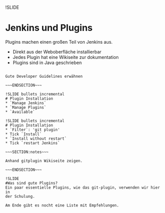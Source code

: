 !SLIDE
# Jenkins und Plugins
Plugins machen einen großen Teil von Jenkins aus.

* Direkt aus der Weboberfläche installierbar
* Jedes Plugin hat eine Wikiseite zur dokumentation
* Plugins sind in Java geschrieben

~~~SECTION:notes~~~

Gute Developer Guidelines erwähnen

~~~ENDSECTION~~~

!SLIDE bullets incremental
# Plugin Installation
* `Manage Jenkins`
* `Manage Plugins`
* `Available`

!SLIDE bullets incremental
# Plugin Installation
* `Filter`: 'git plugin'
* Tick `Install`
* `Install without restart`
* Tick `restart Jenkins`

~~~SECTION:notes~~~

Anhand gitplugin Wikiseite zeigen.

~~~ENDSECTION~~~

!SLIDE
#Was sind gute Plugins?
Ein paar essentielle Plugins, wie das git-plugin, verwenden wir hier in
der Schulung.

Am Ende gibt es nocht eine Liste mit Empfehlungen.
